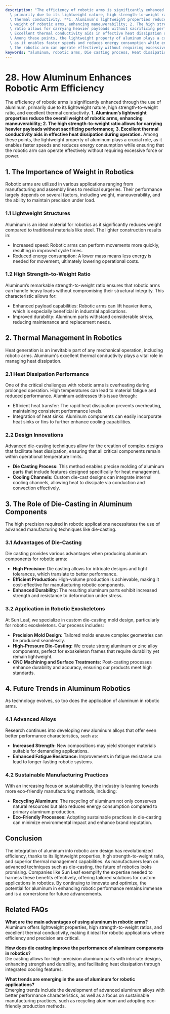 ```yaml
---
description: "The efficiency of robotic arms is significantly enhanced through the use of aluminum,\
  \ primarily due to its lightweight nature, high strength-to-weight ratio, and excellent\
  \ thermal conductivity. **1. Aluminum’s lightweight properties reduce the overall\
  \ weight of robotic arms, enhancing maneuverability; 2. The high strength-to-weight\
  \ ratio allows for carrying heavier payloads without sacrificing performance; 3.\
  \ Excellent thermal conductivity aids in effective heat dissipation during operation.**\
  \ Among these points, the lightweight property of aluminum plays a crucial role,\
  \ as it enables faster speeds and reduces energy consumption while ensuring that\
  \ the robotic arm can operate effectively without requiring excessive force or power."
keywords: "aluminum, robotic arms, Die casting process, Heat dissipation performance"
---
```

# 28. How Aluminum Enhances Robotic Arm Efficiency  

The efficiency of robotic arms is significantly enhanced through the use of aluminum, primarily due to its lightweight nature, high strength-to-weight ratio, and excellent thermal conductivity. **1. Aluminum’s lightweight properties reduce the overall weight of robotic arms, enhancing maneuverability; 2. The high strength-to-weight ratio allows for carrying heavier payloads without sacrificing performance; 3. Excellent thermal conductivity aids in effective heat dissipation during operation.** Among these points, the lightweight property of aluminum plays a crucial role, as it enables faster speeds and reduces energy consumption while ensuring that the robotic arm can operate effectively without requiring excessive force or power.

## **1. The Importance of Weight in Robotics**

Robotic arms are utilized in various applications ranging from manufacturing and assembly lines to medical surgeries. Their performance largely depends on several factors, including weight, maneuverability, and the ability to maintain precision under load. 

### **1.1 Lightweight Structures**

Aluminum is an ideal material for robotics as it significantly reduces weight compared to traditional materials like steel. The lighter construction results in:

- Increased speed: Robotic arms can perform movements more quickly, resulting in improved cycle times.
- Reduced energy consumption: A lower mass means less energy is needed for movement, ultimately lowering operational costs.

### **1.2 High Strength-to-Weight Ratio**

Aluminum’s remarkable strength-to-weight ratio ensures that robotic arms can handle heavy loads without compromising their structural integrity. This characteristic allows for:

- Enhanced payload capabilities: Robotic arms can lift heavier items, which is especially beneficial in industrial applications.
- Improved durability: Aluminum parts withstand considerable stress, reducing maintenance and replacement needs.

## **2. Thermal Management in Robotics**

Heat generation is an inevitable part of any mechanical operation, including robotic arms. Aluminum's excellent thermal conductivity plays a vital role in managing heat dissipation.

### **2.1 Heat Dissipation Performance**

One of the critical challenges with robotic arms is overheating during prolonged operation. High temperatures can lead to material fatigue and reduced performance. Aluminum addresses this issue through:

- Efficient heat transfer: The rapid heat dissipation prevents overheating, maintaining consistent performance levels.
- Integration of heat sinks: Aluminum components can easily incorporate heat sinks or fins to further enhance cooling capabilities.

### **2.2 Design Innovations**

Advanced die-casting techniques allow for the creation of complex designs that facilitate heat dissipation, ensuring that all critical components remain within operational temperature limits.

- **Die Casting Process:** This method enables precise molding of aluminum parts that include features designed specifically for heat management.
- **Cooling Channels:** Custom die-cast designs can integrate internal cooling channels, allowing heat to dissipate via conduction and convection effectively.

## **3. The Role of Die-Casting in Aluminum Components**

The high precision required in robotic applications necessitates the use of advanced manufacturing techniques like die-casting.

### **3.1 Advantages of Die-Casting**

Die casting provides various advantages when producing aluminum components for robotic arms:

- **High Precision:** Die casting allows for intricate designs and tight tolerances, which translate to better performance.
- **Efficient Production:** High-volume production is achievable, making it cost-effective for manufacturing robotic components.
- **Enhanced Durability:** The resulting aluminum parts exhibit increased strength and resistance to deformation under stress.

### **3.2 Application in Robotic Exoskeletons**

At Sun Leaf, we specialize in custom die-casting mold design, particularly for robotic exoskeletons. Our process includes:

- **Precision Mold Design:** Tailored molds ensure complex geometries can be produced seamlessly.
- **High-Pressure Die-Casting:** We create strong aluminum or zinc alloy components, perfect for exoskeleton frames that require durability yet remain lightweight.
- **CNC Machining and Surface Treatments:** Post-casting processes enhance durability and accuracy, ensuring our products meet high standards.

## **4. Future Trends in Aluminum Robotics**

As technology evolves, so too does the application of aluminum in robotic arms.

### **4.1 Advanced Alloys**

Research continues into developing new aluminum alloys that offer even better performance characteristics, such as:

- **Increased Strength:** New compositions may yield stronger materials suitable for demanding applications.
- **Enhanced Fatigue Resistance:** Improvements in fatigue resistance can lead to longer-lasting robotic systems.

### **4.2 Sustainable Manufacturing Practices**

With an increasing focus on sustainability, the industry is leaning towards more eco-friendly manufacturing methods, including:

- **Recycling Aluminum:** The recycling of aluminum not only conserves natural resources but also reduces energy consumption compared to primary aluminum production.
- **Eco-Friendly Processes:** Adopting sustainable practices in die-casting can minimize environmental impact and enhance brand reputation.

## **Conclusion**

The integration of aluminum into robotic arm design has revolutionized efficiency, thanks to its lightweight properties, high strength-to-weight ratio, and superior thermal management capabilities. As manufacturers lean on advanced techniques such as die-casting, the future of robotics looks promising. Companies like Sun Leaf exemplify the expertise needed to harness these benefits effectively, offering tailored solutions for custom applications in robotics. By continuing to innovate and optimize, the potential for aluminum in enhancing robotic performance remains immense and is a cornerstone for future advancements.

## Related FAQs

**What are the main advantages of using aluminum in robotic arms?**  
Aluminum offers lightweight properties, high strength-to-weight ratios, and excellent thermal conductivity, making it ideal for robotic applications where efficiency and precision are critical.

**How does die casting improve the performance of aluminum components in robotics?**  
Die casting allows for high-precision aluminum parts with intricate designs, enhancing strength and durability, and facilitating heat dissipation through integrated cooling features.

**What trends are emerging in the use of aluminum for robotic applications?**  
Emerging trends include the development of advanced aluminum alloys with better performance characteristics, as well as a focus on sustainable manufacturing practices, such as recycling aluminum and adopting eco-friendly production methods.
